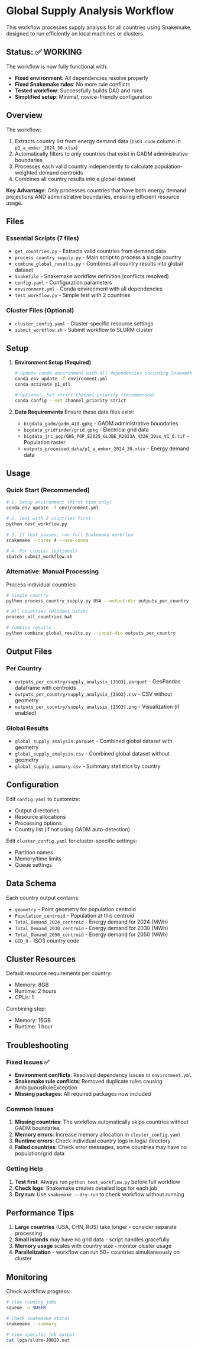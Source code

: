 # Global Supply Analysis Workflow

This workflow processes supply analysis for all countries using Snakemake, designed to run efficiently on local machines or clusters.

## Status: ✅ WORKING

The workflow is now fully functional with:
- **Fixed environment**: All dependencies resolve properly
- **Fixed Snakemake rules**: No more rule conflicts  
- **Tested workflow**: Successfully builds DAG and runs
- **Simplified setup**: Minimal, novice-friendly configuration

## Overview

The workflow:
1. Extracts country list from energy demand data (`ISO3_code` column in `p1_a_ember_2024_30.xlsx`)
2. Automatically filters to only countries that exist in GADM administrative boundaries
3. Processes each valid country independently to calculate population-weighted demand centroids
4. Combines all country results into a global dataset

**Key Advantage**: Only processes countries that have both energy demand projections AND administrative boundaries, ensuring efficient resource usage.

## Files

### Essential Scripts (7 files)
- `get_countries.py` - Extracts valid countries from demand data
- `process_country_supply.py` - Main script to process a single country
- `combine_global_results.py` - Combines all country results into global dataset
- `Snakefile` - Snakemake workflow definition (conflicts resolved)
- `config.yaml` - Configuration parameters
- `environment.yml` - Conda environment with all dependencies 
- `test_workflow.py` - Simple test with 2 countries

### Cluster Files (Optional)
- `cluster_config.yaml` - Cluster-specific resource settings  
- `submit_workflow.sh` - Submit workflow to SLURM cluster

## Setup

1. **Environment Setup (Required)**
   ```bash
   # Update conda environment with all dependencies including Snakemake
   conda env update -f environment.yml
   conda activate p1_etl
   
   # Optional: Set strict channel priority (recommended)
   conda config --set channel_priority strict
   ```

2. **Data Requirements**
   Ensure these data files exist:
   - `bigdata_gadm/gadm_410.gpkg` - GADM administrative boundaries
   - `bigdata_gridfinder/grid.gpkg` - Electrical grid data
   - `bigdata_jrc_pop/GHS_POP_E2025_GLOBE_R2023A_4326_30ss_V1_0.tif` - Population raster
   - `outputs_processed_data/p1_a_ember_2024_30.xlsx` - Energy demand data

## Usage

### Quick Start (Recommended)
```bash
# 1. Setup environment (first time only)
conda env update -f environment.yml

# 2. Test with 2 countries first
python test_workflow.py

# 3. If test passes, run full Snakemake workflow
snakemake --cores 4 --use-conda

# 4. For cluster (optional)
sbatch submit_workflow.sh
```

### Alternative: Manual Processing
Process individual countries:
```bash
# Single country
python process_country_supply.py USA --output-dir outputs_per_country

# All countries (Windows batch)
process_all_countries.bat

# Combine results
python combine_global_results.py --input-dir outputs_per_country
```

## Output Files

### Per Country
- `outputs_per_country/supply_analysis_{ISO3}.parquet` - GeoPandas dataframe with centroids
- `outputs_per_country/supply_analysis_{ISO3}.csv` - CSV without geometry
- `outputs_per_country/supply_analysis_{ISO3}.png` - Visualization (if enabled)

### Global Results
- `global_supply_analysis.parquet` - Combined global dataset with geometry
- `global_supply_analysis.csv` - Combined global dataset without geometry  
- `global_supply_summary.csv` - Summary statistics by country

## Configuration

Edit `config.yaml` to customize:
- Output directories
- Resource allocations
- Processing options
- Country list (if not using GADM auto-detection)

Edit `cluster_config.yaml` for cluster-specific settings:
- Partition names
- Memory/time limits
- Queue settings

## Data Schema

Each country output contains:
- `geometry` - Point geometry for population centroid
- `Population_centroid` - Population at this centroid
- `Total_Demand_2024_centroid` - Energy demand for 2024 (MWh)
- `Total_Demand_2030_centroid` - Energy demand for 2030 (MWh)  
- `Total_Demand_2050_centroid` - Energy demand for 2050 (MWh)
- `GID_0` - ISO3 country code

## Cluster Resources

Default resource requirements per country:
- Memory: 8GB
- Runtime: 2 hours
- CPUs: 1

Combining step:
- Memory: 16GB  
- Runtime: 1 hour

## Troubleshooting

### Fixed Issues ✅
- **Environment conflicts**: Resolved dependency issues in `environment.yml`
- **Snakemake rule conflicts**: Removed duplicate rules causing AmbiguousRuleException
- **Missing packages**: All required packages now included

### Common Issues
1. **Missing countries**: The workflow automatically skips countries without GADM boundaries
2. **Memory errors**: Increase memory allocation in `cluster_config.yaml`  
3. **Runtime errors**: Check individual country logs in logs/ directory
4. **Failed countries**: Check error messages, some countries may have no population/grid data

### Getting Help
1. **Test first**: Always run `python test_workflow.py` before full workflow
2. **Check logs**: Snakemake creates detailed logs for each job
3. **Dry run**: Use `snakemake --dry-run` to check workflow without running

## Performance Tips

1. **Large countries** (USA, CHN, RUS) take longer - consider separate processing
2. **Small islands** may have no grid data - script handles gracefully
3. **Memory usage** scales with country size - monitor cluster usage
4. **Parallelization** - workflow can run 50+ countries simultaneously on cluster

## Monitoring

Check workflow progress:
```bash
# View running jobs
squeue -u $USER

# Check snakemake status  
snakemake --summary

# View specific job output
cat logs/slurm-JOBID.out
```
